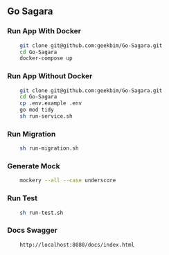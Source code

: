 ## Go Sagara

### Run App With Docker
```sh
    git clone git@github.com:geekbim/Go-Sagara.git
    cd Go-Sagara
    docker-compose up
```

### Run App Without Docker
```sh
    git clone git@github.com:geekbim/Go-Sagara.git
    cd Go-Sagara
    cp .env.example .env
    go mod tidy
    sh run-service.sh
```

### Run Migration
```sh
    sh run-migration.sh
```
### Generate Mock
```sh
    mockery --all --case underscore
```

### Run Test
```sh
    sh run-test.sh
```

### Docs Swagger
```sh
    http://localhost:8080/docs/index.html
```
